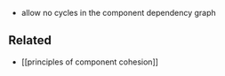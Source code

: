 - allow no cycles in the component dependency graph
## Related
- [[principles of component cohesion]]